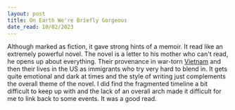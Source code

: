 ```yaml
---
layout: post
title: On Earth We're Briefly Gorgeous
date_read: 10/02/2023
---
```


Although marked as fiction, it gave strong hints of a memoir. It read like an extremely powerful novel. The novel is a letter to his mother who can't read, he opens up about everything. Their provenance in war-torn [Vietnam](/posts/vietnam) and then their lives in the US as immigrants who try very hard to blend in. It gets quite emotional and dark at times and the style of writing just complements the overall theme of the novel. I did find the fragmented timeline a bit difficult to keep up with and the lack of an overall arch made it difficult for me to link back to some events. It was a good read.
